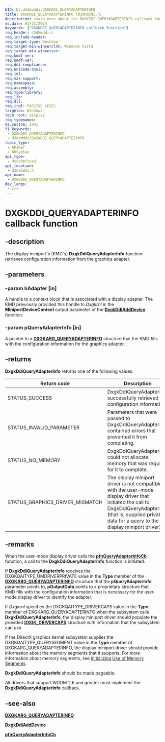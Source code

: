 ```yaml
---
UID: NC:d3dkmddi.DXGKDDI_QUERYADAPTERINFO
title: DXGKDDI_QUERYADAPTERINFO (d3dkmddi.h)
description: Learn more about the DXGKDDI_QUERYADAPTERINFO callback function.
ms.date: 03/21/2024
keywords: ["DXGKDDI_QUERYADAPTERINFO callback function"]
req.header: d3dkmddi.h
req.include-header: 
req.target-type: Desktop
req.target-min-winverclnt: Windows Vista
req.target-min-winversvr: 
req.kmdf-ver: 
req.umdf-ver: 
req.ddi-compliance: 
req.unicode-ansi: 
req.idl: 
req.max-support: 
req.namespace: 
req.assembly: 
req.type-library: 
req.lib: 
req.dll: 
req.irql: PASSIVE_LEVEL
targetos: Windows
tech.root: display
req.typenames: 
ms.custom: 19H1
f1_keywords:
 - DXGKDDI_QUERYADAPTERINFO
 - d3dkmddi/DXGKDDI_QUERYADAPTERINFO
topic_type:
 - APIRef
 - kbSyntax
api_type:
 - UserDefined
api_location:
 - d3dkmddi.h
api_name:
 - DXGKDDI_QUERYADAPTERINFO
dev_langs:
 - c++
---
```


# DXGKDDI_QUERYADAPTERINFO callback function

## -description

The display miniport's (KMD's) **DxgkDdiQueryAdapterInfo** function retrieves configuration information from the graphics adapter.

## -parameters

### -param hAdapter [in]

A handle to a context block that is associated with a display adapter. The KMD previously provided this handle to *Dxgkrnl* in the **MiniportDeviceContext** output parameter of the [**DxgkDdiAddDevice**](../dispmprt/nc-dispmprt-dxgkddi_add_device.md) function.

### -param pQueryAdapterInfo [in]

A pointer to a [**DXGKARG_QUERYADAPTERINFO**](ns-d3dkmddi-_dxgkarg_queryadapterinfo.md) structure that the KMD fills with the configuration information for the graphics adapter.

## -returns

**DxgkDdiQueryAdapterInfo** returns one of the following values:

|Return code|Description|
|--- |--- |
|STATUS_SUCCESS|DxgkDdiQueryAdapterInfo successfully retrieved the configuration information.|
|STATUS_INVALID_PARAMETER|Parameters that were passed to DxgkDdiQueryAdapterInfo contained errors that prevented it from completing.|
|STATUS_NO_MEMORY|DxgkDdiQueryAdapterInfo could not allocate memory that was required for it to complete.|
|STATUS_GRAPHICS_DRIVER_MISMATCH|The display miniport driver is not compatible with the user-mode display driver that initiated the call to DxgkDdiQueryAdapterInfo (that is, supplied private data for a query to the display miniport driver).|

## -remarks

When the user-mode display driver calls the [**pfnQueryAdapterInfoCb**](../d3dumddi/nc-d3dumddi-pfnd3dddi_queryadapterinfocb.md) function, a call to the **DxgkDdiQueryAdapterInfo** function is initiated. 

If **DxgkDdiQueryAdapterInfo** receives the DXGKQAITYPE_UMDRIVERPRIVATE value in the **Type** member of the [**DXGKARG_QUERYADAPTERINFO**](ns-d3dkmddi-_dxgkarg_queryadapterinfo.md) structure that the **pQueryAdapterInfo** parameter points to, **pOutputData** points to a proprietary structure that KMD fills with the configuration information that is necessary for the user-mode display driver to identify the adapter.

If *Dxgkrnl* specifies the DXGKQAITYPE_DRIVERCAPS value in the **Type** member of DXGKARG_QUERYADAPTERINFO when the subsystem calls **DxgkDdiQueryAdapterInfo**, the display miniport driver should populate the provided [**DXGK_DRIVERCAPS**](ns-d3dkmddi-_dxgk_drivercaps.md) structure with information that the subsystem can use.

If the DirectX graphics kernel subsystem supplies the DXGKQAITYPE_QUERYSEGMENT value in the **Type** member of DXGKARG_QUERYADAPTERINFO, the display miniport driver should provide information about the memory segments that it supports. For more information about memory segments, see [Initializing Use of Memory Segments](/windows-hardware/drivers/display/initializing-use-of-memory-segments).

**DxgkDdiQueryAdapterInfo** should be made pageable.

All drivers that support WDDM 2.6 and greater must implement the **DxgkDdiQueryAdapterInfo** callback.

## -see-also

[**DXGKARG_QUERYADAPTERINFO**](ns-d3dkmddi-_dxgkarg_queryadapterinfo.md)

[**DxgkDdiAddDevice**](../dispmprt/nc-dispmprt-dxgkddi_add_device.md)

[**pfnQueryAdapterInfoCb**](../d3dumddi/nc-d3dumddi-pfnd3dddi_queryadapterinfocb.md)
